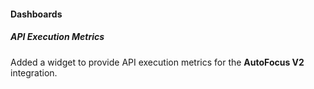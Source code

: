 
#### Dashboards

##### API Execution Metrics

Added a widget to provide API execution metrics for the **AutoFocus V2** integration.
